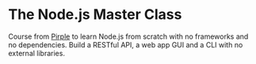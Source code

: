 # The Node.js Master Class

Course from [Pirple](https://www.pirple.com/) to learn Node.js from scratch with no frameworks and no dependencies. Build a RESTful API, a web app GUI and a CLI with no external libraries.